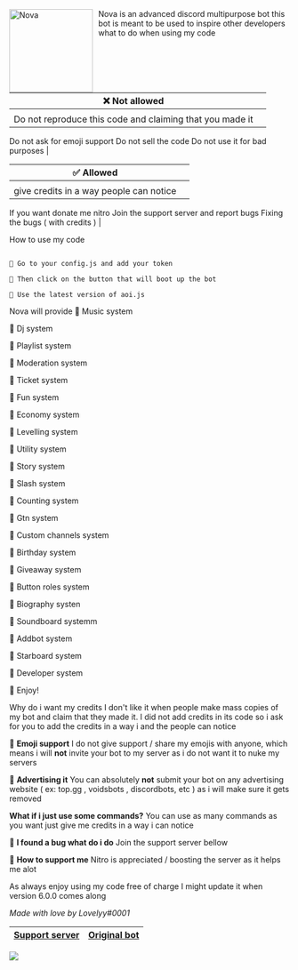 <img width="150" height="150" align="left" style="float: left; margin: 0 10px 0 0;" alt="Nova" src="https://media.discordapp.net/attachments/956657231070392322/959532741110689812/6d4863ea4d00e775d4ba3d35d2ad3211-modified.png"> 
Nova is an advanced discord multipurpose bot
this bot is meant to be used to inspire other developers
what to do when using my code





| ❌ Not allowed | |
| ----------- | ----------- |
|       |        |
| Do not reproduce this code and claiming that you made it
Do not ask for emoji support
Do not sell the code
Do not use it for bad purposes   |

| ✅ Allowed |  |
| ----------- | ----------- |
|       |        |
| give credits in a way people can notice
If you want donate me nitro 
Join the support server and report bugs
Fixing the bugs ( with credits )    | 

How to use my code 

```

🔹 Go to your config.js and add your token

🔹 Then click on the button that will boot up the bot

🔹 Use the latest version of aoi.js
```

Nova will provide
🔸 Music system

🔸 Dj system

🔸 Playlist system

🔸 Moderation system

🔸 Ticket system

🔸 Fun system

🔸 Economy system

🔸 Levelling system

🔸 Utility system

🔸 Story system

🔸 Slash system 

🔸 Counting system

🔸 Gtn system

🔸 Custom channels system

🔸 Birthday system

🔸 Giveaway system

🔸 Button roles system

🔸 Biography systen

🔸 Soundboard systemm

🔸 Addbot system

🔸 Starboard system

🔸 Developer system

🔹 Enjoy!

Why do i want my credits
I don't like it when people make mass copies of my bot and claim that they made it. I did not add credits in its code so i ask for you to add the credits in a way i and the people can notice

🔹 __Emoji support__
I do not give support / share my emojis with anyone, which means i will **not** invite your bot to my server as i do not want it to nuke my servers

🔹 __Advertising it__
You can absolutely **not** submit your bot on any advertising website ( ex: top.gg , voidsbots , discordbots, etc ) as i will make sure it gets removed

__What if i just use some commands?__
You can use as many commands as you want just give me credits in a way i can notice

🔹 __I found a bug what do i do__
Join the support server bellow

🔹 __How to support me__
Nitro is appreciated / boosting the server as it helps me alot

As always enjoy using my code free of charge
I might update it when version 6.0.0 comes along 

*Made with love by Lovelyy#0001*

|[Support server](https://discord.gg/AyCWGr4zj6)|[Original bot](https://discord.com/api/oauth2/authorize?client_id=957196693298896906&permissions=1479549643895&scope=bot%20applications.commands)
|---|---|

![](https://media.discordapp.net/attachments/956657231070392322/959532168537854092/Nova2.png)
